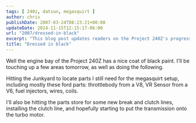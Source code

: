 ```yaml
---
tags: [ 240z, datsun, megasquirt ]
author: chris
publishDate: 2007-03-24T08:23:21+00:00
updateDate: 2024-11-15T12:15:17-06:00
url: "2007/dressed-in-black"
excerpt: "This blog post updates readers on the Project 240Z's progress, detailing a day hunting for needed parts and upcoming mechanical tasks."
title: "Dressed in black"
---
```


Well the engine bay of the Project 240Z has a nice coat of black paint. I'll be touching up a few areas tomorrow, as well as doing the following.

Hitting the Junkyard to locate parts I still need for the megasquirt setup, including mostly these ford parts: throttlebody from a V8, VR Sensor from a V6, fuel injectors, wires, coils. 

I'll also be hitting the parts store for some new break and clutch lines, installing the clutch line, and hopefully starting to put the transmission onto the turbo motor.
